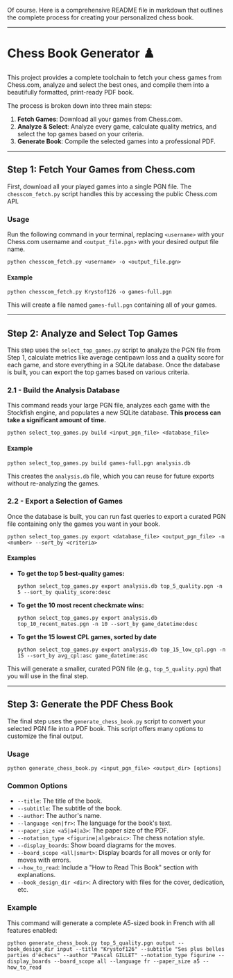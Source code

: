 Of course. Here is a comprehensive README file in markdown that outlines the complete process for creating your personalized chess book.

-----

# Chess Book Generator ♟️

This project provides a complete toolchain to fetch your chess games from Chess.com, analyze and select the best ones, and compile them into a beautifully formatted, print-ready PDF book.

The process is broken down into three main steps:

1.  **Fetch Games**: Download all your games from Chess.com.
2.  **Analyze & Select**: Analyze every game, calculate quality metrics, and select the top games based on your criteria.
3.  **Generate Book**: Compile the selected games into a professional PDF.

-----

## Step 1: Fetch Your Games from Chess.com

First, download all your played games into a single PGN file. The `chesscom_fetch.py` script handles this by accessing the public Chess.com API.

### **Usage**

Run the following command in your terminal, replacing `<username>` with your Chess.com username and `<output_file.pgn>` with your desired output file name.

```shell
python chesscom_fetch.py <username> -o <output_file.pgn>
```

#### **Example**

```shell
python chesscom_fetch.py Krystof126 -o games-full.pgn
```

This will create a file named `games-full.pgn` containing all of your games.

-----

## Step 2: Analyze and Select Top Games

This step uses the `select_top_games.py` script to analyze the PGN file from Step 1, calculate metrics like average centipawn loss and a quality score for each game, and store everything in a SQLite database. Once the database is built, you can export the top games based on various criteria.

### **2.1 - Build the Analysis Database**

This command reads your large PGN file, analyzes each game with the Stockfish engine, and populates a new SQLite database. **This process can take a significant amount of time.**

```shell
python select_top_games.py build <input_pgn_file> <database_file>
```

#### **Example**

```shell
python select_top_games.py build games-full.pgn analysis.db
```

This creates the `analysis.db` file, which you can reuse for future exports without re-analyzing the games.

### **2.2 - Export a Selection of Games**

Once the database is built, you can run fast queries to export a curated PGN file containing only the games you want in your book.

```shell
python select_top_games.py export <database_file> <output_pgn_file> -n <number> --sort_by <criteria>
```

#### **Examples**

  * **To get the top 5 best-quality games:**

    ```shell
    python select_top_games.py export analysis.db top_5_quality.pgn -n 5 --sort_by quality_score:desc
    ```

  * **To get the 10 most recent checkmate wins:**

    ```shell
    python select_top_games.py export analysis.db top_10_recent_mates.pgn -n 10 --sort_by game_datetime:desc
    ```
    
  * **To get the 15 lowest CPL games, sorted by date**

    ```shell
    python select_top_games.py export analysis.db top_15_low_cpl.pgn -n 15 --sort_by avg_cpl:asc game_datetime:asc
    ```

This will generate a smaller, curated PGN file (e.g., `top_5_quality.pgn`) that you will use in the final step.

-----

## Step 3: Generate the PDF Chess Book

The final step uses the `generate_chess_book.py` script to convert your selected PGN file into a PDF book. This script offers many options to customize the final output.

### **Usage**

```shell
python generate_chess_book.py <input_pgn_file> <output_dir> [options]
```

### **Common Options**

  * `--title`: The title of the book.
  * `--subtitle`: The subtitle of the book.
  * `--author`: The author's name.
  * `--language <en|fr>`: The language for the book's text.
  * `--paper_size <a5|a4|a3>`: The paper size of the PDF.
  * `--notation_type <figurine|algebraic>`: The chess notation style.
  * `--display_boards`: Show board diagrams for the moves.
  * `--board_scope <all|smart>`: Display boards for all moves or only for moves with errors.
  * `--how_to_read`: Include a "How to Read This Book" section with explanations.
  * `--book_design_dir <dir>`: A directory with files for the cover, dedication, etc.

### **Example**

This command will generate a complete A5-sized book in French with all features enabled:

```shell
python generate_chess_book.py top_5_quality.pgn output --book_design_dir input --title "Krystof126" --subtitle "Ses plus belles parties d'échecs" --author "Pascal GILLET" --notation_type figurine --display_boards --board_scope all --language fr --paper_size a5 --how_to_read
```
